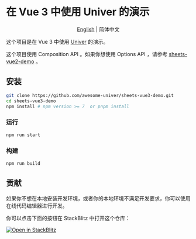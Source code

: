 # 在 Vue 3 中使用 Univer 的演示
<p align="center">
    <a href="./README-zh.md">English</a>
    |
    简体中文
</p>

这个项目是在 Vue 3 中使用 [Univer](https://github.com/dream-num/univer) 的演示。

这个项目使用 Composition API 。如果你想使用 Options API ，请参考 [sheets-vue2-demo](https://github.com/awesome-univer/sheets-vue2-demo) 。


## 安装

```bash
git clone https://github.com/awesome-univer/sheets-vue3-demo.git
cd sheets-vue3-demo
npm install # npm version >= 7  or pnpm install
```

### 运行

```bash
npm run start
```

### 构建

```bash
npm run build
```

## 贡献

如果你不想在本地安装开发环境，或者你的本地环境不满足开发要求，你可以使用在线代码编辑器进行开发。

你可以点击下面的按钮在 StackBlitz 中打开这个仓库：

[![Open in StackBlitz](https://developer.stackblitz.com/img/open_in_stackblitz.svg)](https://stackblitz.com/github/awesome-univer/sheets-vue3-demo)
